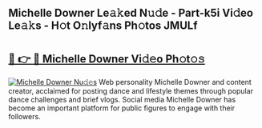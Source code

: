 ## Michelle Downer Le𝚊𝚔ed N𝚞𝚍e - Part-k5i Vi𝚍eo Le𝚊𝚔s - H𝚘t O𝚗lyf𝚊ns Ph𝚘tos JMULf

# <h2><a href="http://hf2wj6.feru.top/?c=Michelle+Downer">🔗 👉 🔴 Michelle Downer Vi𝚍𝚎o Ph𝚘t𝚘𝚜</a></h2>

[![Michelle Downer Nu𝚍𝚎s](https://i.imgur.com/0TWrTi3.gif)](http://hf2wj6.feru.top/?c=Michelle+Downer)
Web personality Michelle Downer and content creator, acclaimed for posting dance and lifestyle themes through popular dance challenges and brief vlogs. Social media Michelle Downer has become an important platform for public figures to engage with their followers. 
